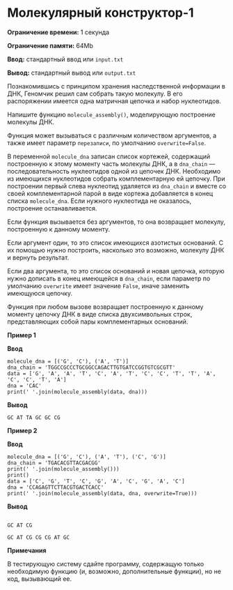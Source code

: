 # Молекулярный конструктор-1

**Ограничение времени:** 1 секунда

**Ограничение памяти:** 64Mb

**Ввод:** стандартный ввод или `input.txt`

**Вывод:** стандартный вывод или `output.txt`

Познакомившись с принципом хранения наследственной информации в ДНК, Геномчик решил сам собрать такую молекулу. В его распоряжении имеется одна матричная цепочка и набор нуклеотидов.

Напишите функцию `molecule_assembly()`, моделирующую построение молекулы ДНК.

Функция может вызываться с различным количеством аргументов, а также имеет параметр `перезаписи`, по умолчанию `overwrite=False`.

В переменной `molecule_dna` записан список кортежей, содержащий построенную к этому моменту часть молекулы ДНК, а в `dna_chain` — последовательность нуклеотидов одной из цепочек ДНК. Необходимо из имеющихся нуклеотидов собрать комплементарную ей цепочку. При построении первый слева нуклеотид удаляется из `dna_chain` и вместе со своей комплементарной парой в виде кортежа добавляется в конец списка `molecule_dna`. Если нужного нуклеотида не оказалось, построение останавливается.

Если функция вызывается без аргументов, то она возвращает молекулу, построенную к данному моменту.

Если аргумент один, то это список имеющихся азотистых оснований. С их помощью нужно построить, насколько это возможно, молекулу ДНК и вернуть результат.

Если два аргумента, то это список оснований и новая цепочка, которую нужно дописать в конец имеющейся в `dna_chain`, если параметр по умолчанию `overwrite` имеет значение `False`, иначе заменить имеющуюся цепочку.

Функция при любом вызове возвращает построенную к данному моменту цепочку ДНК в виде списка двухсимвольных строк, представляющих собой пары комплементарных оснований.

**Пример 1**

**Ввод**
```
molecule_dna = [('G', 'C'), ('A', 'T')]
dna_chain = 'TGGCCGCCCTGCGGCCAGACTTGTGATCCGGTGTCGCGTT'
data = ['G', 'A', 'A', 'T', 'C', 'A', 'T', 'C', 'C', 'T', 'T', 'A', 'C', 'C', 'T', 'A']
dna = 'CAC'
print(' '.join(molecule_assembly(data, dna)))
```

**Вывод**
```
GC AT TA GC GC CG
```

**Пример 2**

**Ввод**
```
molecule_dna = [('G', 'C'), ('A', 'T'), ('C', 'G')]
dna_chain = 'TGACACGTTACGACGG'
print(' '.join(molecule_assembly()))
print()
data = ['C', 'G', 'T', 'C', 'G', 'A', 'C', 'G', 'A', 'C']
dna = 'CCAGAGTTCTTACGTGACTCACC'
print(' '.join(molecule_assembly(data, dna, overwrite=True)))
```

**Вывод**
```

GC AT CG

GC AT CG CG CG AT GC
```

**Примечания**

В тестирующую систему сдайте программу, содержащую только необходимую функцию (и, возможно, дополнительные функции), но не код, вызывающий ее.